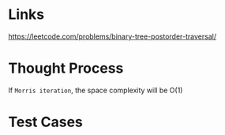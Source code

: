 # Links
https://leetcode.com/problems/binary-tree-postorder-traversal/

# Thought Process
If `Morris iteration`, the space complexity will be O(1)

# Test Cases

